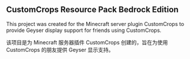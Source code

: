 ## CustomCrops Resource Pack Bedrock Edition 
This project was created for the Minecraft server plugin CustomCrops to provide Geyser display support for friends using CustomCrops.  

该项目是为 Minecraft 服务器插件 CustomCrops 创建的，旨在为使用 CustomCrops 的朋友提供 Geyser 显示支持。  